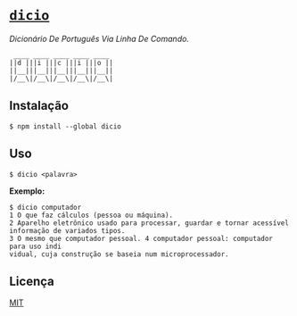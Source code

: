 # [`dicio`](http://npm.im/dicio)

*Dicionário De Português Via Linha De Comando.*

```
 ____ ____ ____ ____ ____ 
||d |||i |||c |||i |||o ||
||__|||__|||__|||__|||__||
|/__\|/__\|/__\|/__\|/__\|
```

## Instalação

```
$ npm install --global dicio
```

## Uso

```
$ dicio <palavra>
```

 **Exemplo:**

```
$ dicio computador
1 O que faz cálculos (pessoa ou máquina). 
2 Aparelho eletrônico usado para processar, guardar e tornar acessível informação de variados tipos. 
3 O mesmo que computador pessoal. 4 computador pessoal: computador para uso indi
vidual, cuja construção se baseia num microprocessador.
```

## Licença

[MIT](http://theuves.mit-license.org/)
